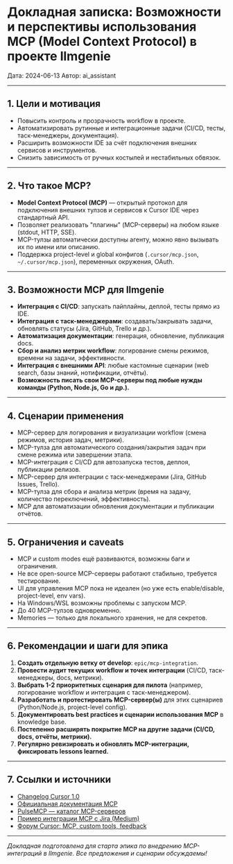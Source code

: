 # Докладная записка: Возможности и перспективы использования MCP (Model Context Protocol) в проекте llmgenie

Дата: 2024-06-13
Автор: ai_assistant

---

## 1. Цели и мотивация
- Повысить контроль и прозрачность workflow в проекте.
- Автоматизировать рутинные и интеграционные задачи (CI/CD, тесты, таск-менеджеры, документация).
- Расширить возможности IDE за счёт подключения внешних сервисов и инструментов.
- Снизить зависимость от ручных костылей и нестабильных обвязок.

---

## 2. Что такое MCP?
- **Model Context Protocol (MCP)** — открытый протокол для подключения внешних тулзов и сервисов к Cursor IDE через стандартный API.
- Позволяет реализовать "плагины" (MCP-серверы) на любом языке (stdout, HTTP, SSE).
- MCP-тулзы автоматически доступны агенту, можно явно вызывать их по имени или описанию.
- Поддержка project-level и global конфигов (`.cursor/mcp.json`, `~/.cursor/mcp.json`), переменных окружения, OAuth.

---

## 3. Возможности MCP для llmgenie
- **Интеграция с CI/CD**: запускать пайплайны, деплой, тесты прямо из IDE.
- **Интеграция с таск-менеджерами**: создавать/закрывать задачи, обновлять статусы (Jira, GitHub, Trello и др.).
- **Автоматизация документации**: генерация, обновление, публикация docs.
- **Сбор и анализ метрик workflow**: логирование смены режимов, времени на задачи, эффективности.
- **Интеграция с внешними API**: любые кастомные сценарии (web search, базы знаний, нотификации, отчёты).
- **Возможность писать свои MCP-серверы под любые нужды команды (Python, Node.js, Go и др.).**

---

## 4. Сценарии применения
- MCP-сервер для логирования и визуализации workflow (смена режимов, история задач, метрики).
- MCP-тулза для автоматического создания/закрытия задач при смене режима или завершении этапа.
- MCP-интеграция с CI/CD для автозапуска тестов, деплоя, публикации релизов.
- MCP-сервер для интеграции с таск-менеджерами (Jira, GitHub Issues, Trello).
- MCP-тулза для сбора и анализа метрик (время на задачу, количество переключений, эффективность).
- MCP для автоматизации обновления документации и публикации отчётов.

---

## 5. Ограничения и caveats
- MCP и custom modes ещё развиваются, возможны баги и ограничения.
- Не все open-source MCP-серверы работают стабильно, требуется тестирование.
- UI для управления MCP пока не идеален (но уже есть enable/disable, project-level, env vars).
- На Windows/WSL возможны проблемы с запуском MCP.
- До 40 MCP-тулзов одновременно.
- Memories — только для локального хранения, не для секретов.

---

## 6. Рекомендации и шаги для эпика
1. **Создать отдельную ветку от develop**: `epic/mcp-integration`.
2. **Провести аудит текущих workflow и точек интеграции** (CI/CD, таск-менеджеры, docs, метрики).
3. **Выбрать 1-2 приоритетных сценария для пилота** (например, логирование workflow и интеграция с таск-менеджером).
4. **Разработать и протестировать MCP-сервер(ы)** для этих сценариев (Python/Node.js, project-level config).
5. **Документировать best practices и сценарии использования MCP** в knowledge base.
6. **Постепенно расширять покрытие MCP на другие задачи (CI/CD, docs, отчёты, метрики).**
7. **Регулярно ревизировать и обновлять MCP-интеграции, фиксировать lessons learned.**

---

## 7. Ссылки и источники
- [Changelog Cursor 1.0](https://www.cursor.com/changelog)
- [Официальная документация MCP](https://docs.cursor.com/context/model-context-protocol)
- [PulseMCP — каталог MCP-серверов](https://www.pulsemcp.com/clients/cursor-ide)
- [Пример интеграции MCP с Jira (Medium)](https://medium.com/@levi_yehuda/cursor-mcp-a-5-minute-quick-start-guide-3c6f214557d5)
- [Форум Cursor: MCP, custom tools, feedback](https://forum.cursor.com/)

---

_Докладная подготовлена для старта эпика по внедрению MCP-интеграций в llmgenie. Все предложения и сценарии обсуждаемы!_ 